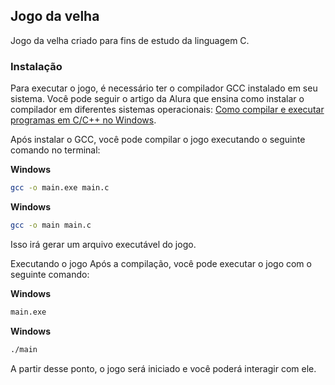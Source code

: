 ## Jogo da velha

Jogo da velha criado para fins de estudo da linguagem C.

### Instalação

Para executar o jogo, é necessário ter o compilador GCC instalado em seu sistema. Você pode seguir o artigo da Alura que ensina como instalar o compilador em diferentes sistemas operacionais: [Como compilar e executar programas em C/C++ no Windows](https://www.alura.com.br/artigos/compilando-executando-programas-c-c-windows?utm_source=gnarus&utm_medium=timeline).

Após instalar o GCC, você pode compilar o jogo executando o seguinte comando no terminal:

**Windows**
```bash
gcc -o main.exe main.c
```

**Windows**
```bash
gcc -o main main.c
```

Isso irá gerar um arquivo executável do jogo.

Executando o jogo
Após a compilação, você pode executar o jogo com o seguinte comando:


**Windows**
```bash
main.exe
```

**Windows**
```bash
./main
```

A partir desse ponto, o jogo será iniciado e você poderá interagir com ele.